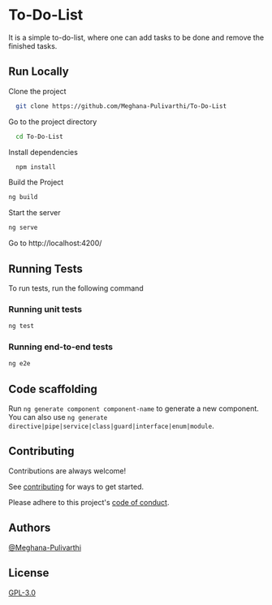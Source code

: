 # To-Do-List

It is a simple to-do-list, where one can add tasks to be done and remove the finished tasks.

## Run Locally

Clone the project

```bash
  git clone https://github.com/Meghana-Pulivarthi/To-Do-List
```

Go to the project directory

```bash
  cd To-Do-List
```

Install dependencies

```bash
  npm install
```

Build the Project

```bash
ng build
```

Start the server

```bash
ng serve
```

Go to http://localhost:4200/

## Running Tests

To run tests, run the following command

### Running unit tests

```bash
ng test
```

### Running end-to-end tests

```bash
ng e2e
```

## Code scaffolding

Run `ng generate component component-name` to generate a new component. You can also use `ng generate directive|pipe|service|class|guard|interface|enum|module`.

## Contributing

Contributions are always welcome!

See [contributing](CONTRIBUTING.md) for ways to get started.

Please adhere to this project's [code of conduct](CODE_OF_CONDUCT.md).

## Authors

[@Meghana-Pulivarthi](https://www.github.com/Meghana-Pulivarthi)

## License

[GPL-3.0](LICENSE)
